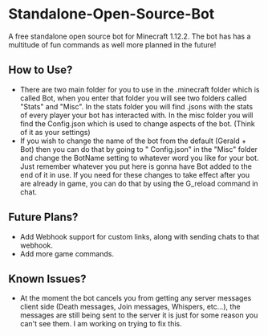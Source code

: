 # Standalone-Open-Source-Bot

A free standalone open source bot for Minecraft 1.12.2. The bot has has a multitude of fun commands as well more planned
in the future!

## How to Use?

* There are two main folder for you to use in the .minecraft folder which is called Bot, when you enter that folder you
  will see two folders called "Stats" and "Misc". In the stats folder you will find .jsons with the stats of every
  player your bot has interacted with. In the misc folder you will find the Config.json which is used to change aspects
  of the bot. (Think of it as your settings)
* If you wish to change the name of the bot from the default (Gerald + Bot) then you can do that by going to "
  Config.json" in the "Misc" folder and change the BotName setting to whatever word you like for your bot. Just remember
  whatever you put here is gonna have Bot added to the end of it in use. If you need for these changes to take effect
  after you are already in game, you can do that by using the G_reload command in chat.

## Future Plans?

* Add Webhook support for custom links, along with sending chats to that webhook.
* Add more game commands.

## Known Issues?

* At the moment the bot cancels you from getting any server messages client side (Death messages, Join messages,
  Whispers, etc...), the messages are still being sent to the server it is just for some reason you can't see them. I am
  working on trying to fix this.
